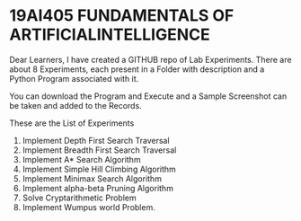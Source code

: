 # 19AI405 FUNDAMENTALS OF ARTIFICIALINTELLIGENCE
Dear Learners,
I have created a GITHUB repo of Lab Experiments. There are about 8 Experiments, each present in a Folder with description and a Python Program associated with it.

You can download the Program and Execute and a Sample Screenshot can be taken and added to the Records.


 These are the List of Experiments
 <ol>
<li>Implement Depth First Search Traversal</li>
<li>Implement Breadth First Search Traversal</li>
<li>Implement A* Search Algorithm</li>
<li>Implement Simple Hill Climbing Algorithm</li>
<li>Implement Minimax Search Algorithm </li>
<li>Implement alpha-beta Pruning Algorithm</li>
<li>Solve Cryptarithmetic Problem</li>
<li>Implement Wumpus world Problem.</li>

 </ol>
